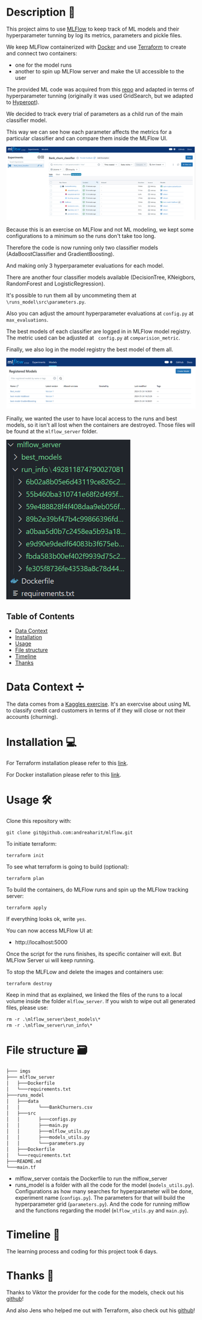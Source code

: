 # Description 📝

This project aims to use [MLFlow](https://mlflow.org/) to keep track of ML models and their hyperparameter tunning by log its metrics, parameters and pickle files.

We keep MLFlow containerized with [Docker](https://www.docker.com/) and use [Terraform](https://www.terraform.io/) to create and connect two containers: 
- one for the model runs
- another to spin up MLFlow server and make the UI accessible to the user

The provided ML code was acquired from this [repo](https://github.com/CoViktor/customer_churn_analysis) and adapted in terms of hyperparameter tunning (originally it was used GridSearch, but we adapted to [Hyperopt](https://hyperopt.github.io/hyperopt/)). 

We decided to track every trial of parameters as a child run of the main classifier model. 

This way we can see how each parameter affects the metrics for a particular classifier and can compare them inside the MLFlow UI.

![Child runs at MLFlow UI](/imgs/child_runs.png)

Because this is an exercise on MLFlow and not ML modeling, we kept some configurations to a minimum so the runs don't take too long.

Therefore the code is now running only two classifier models (AdaBoostClassifier and GradientBoosting).

And making only 3 hyperparameter evaluations for each model.

There are another four classifier models available (DecisionTree, KNeigbors, RandomForest and LogisticRegression).

It's possible to run them all by uncommeting them at `\runs_model\src\parameters.py`.

Also you can adjust the amount hyperparameter evaluations at `config.py` at `max_evaluations`.

The best models of each classifier are logged in in MLFlow model registry. The metric used can be adjusted at ` config.py` at `comparision_metric`.

Finally, we also log in the model registry the best model of them all.

![Best models](/imgs/best_models.png)

Finally, we wanted the user to have local access to the runs and best models, so it isn't all lost when the containers are destroyed.
Those files will be found at the `mlflow_server` folder.

![Local files](/imgs/local_files.png)

## Table of Contents
- [Data Context](Data-Context-➗)
- [Installation](#Installation-💻)
- [Usage](#Usage-🛠)
- [File structure](#File-structure-🗃️)
- [Timeline](#Timeline-📅)
- [Thanks](#Thanks-🫡)

# Data Context ➗

The data comes from a [Kaggles exercise](https://www.kaggle.com/c/1056lab-credit-card-customer-churn-prediction). It's an exercvise about using ML to classify credit card customers in terms of if they will close or not their accounts (churning).

# Installation 💻

For Terraform installation please refer to this [link](https://developer.hashicorp.com/terraform/install).

For Docker installation please refer to this [link](https://docs.docker.com/engine/install/).

# Usage 🛠
Clone this repository with:

    git clone git@github.com:andreaharit/mlflow.git

To initiate terraform:

    terraform init
To see what terraform is going to build (optional):

    terraform plan

To build the containers, do MLFlow runs and spin up the MLFlow tracking server:

    terraform apply

If everything looks ok, write `yes`.

You can now access MLFlow UI at:

- http://localhost:5000

Once the script for the runs finishes, its specific container will exit. But MLFlow Server ui will keep running.

To stop the MLFLow and delete the images and containers use:

    terraform destroy

Keep in mind that as explained, we linked the files of the runs to a local volume inside the folder `mlflow_server`.
If you wish to wipe out all generated files, please use:

    rm -r .\mlflow_server\best_models\*
    rm -r .\mlflow_server\run_info\* 
    	

# File structure 🗃️

    ├─── imgs
    ├─── mlflow_server
    │   ├───Dockerfile
    │   └───requirements.txt
    ├───runs_model
    │   ├───data
    │   │		└───BankChurners.csv
    │   ├───src
    │   │		├───configs.py
    │   │		├───main.py
    │   │		├───mlflow_utils.py
    │   │		├───models_utils.py
    │   │		└───parameters.py
    │   ├───Dockerfile
    │   └───requirements.txt
    ├───README.md
    └───main.tf
- mlflow_server contais the Dockerfile to run the mlflow_server
- runs_model is a folder with all the code for the model (`models_utils.py`). Configurations as how many searches for hyperparameter will be done, experiment name (`configs.py`). The parameters for that will build the hyperparameter grid (`parameters.py`). And the code for running mlflow and the functions regarding the model (`mlflow_utils.py` and `main.py`). 

# Timeline 📅
The learning process and coding for this project took 6 days.

# Thanks 🫡
Thanks to Viktor the provider for the code for the models, check out his [github](https://github.com/CoViktor)!

And also Jens who helped me out with Terraform, also check out his [github](https://github.com/DedeyJ)!
